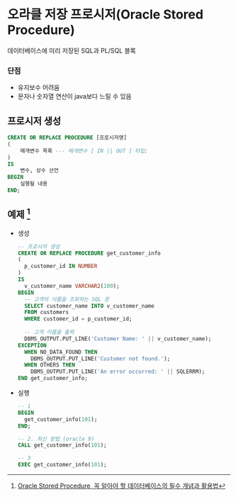 # 오라클 저장 프로시저(Oracle Stored Procedure)
데이터베이스에 미리 저장된 SQL과 PL/SQL 블록

### 단점
- 유지보수 어려움
- 문자나 숫자열 연산이 java보다 느릴 수 있음

## 프로시저 생성
```sql
CREATE OR REPLACE PROCEDURE [프로시저명]
(
    매개변수 목록 --- 매개변수 [ IN || OUT ] 타입;
)
IS
    변수, 상수 선언
BEGIN
    실행될 내용
END;
```

## 예제 [^2]
- 생성
    ```sql
    -- 프로시저 생성
    CREATE OR REPLACE PROCEDURE get_customer_info
    (
      p_customer_id IN NUMBER
    ) 
    IS
      v_customer_name VARCHAR2(100);
    BEGIN
      -- 고객의 이름을 조회하는 SQL 문
      SELECT customer_name INTO v_customer_name
      FROM customers
      WHERE customer_id = p_customer_id;
      
      -- 고객 이름을 출력
      DBMS_OUTPUT.PUT_LINE('Customer Name: ' || v_customer_name);
    EXCEPTION
      WHEN NO_DATA_FOUND THEN
        DBMS_OUTPUT.PUT_LINE('Customer not found.');
      WHEN OTHERS THEN
        DBMS_OUTPUT.PUT_LINE('An error occurred: ' || SQLERRM);
    END get_customer_info;
    ```
- 실행
    ```sql
    -- 1
    BEGIN
      get_customer_info(101);
    END;

    -- 2. 최신 방법 (oracle 9)
    CALL get_customer_info(101);

    -- 3
    EXEC get_customer_info(101);
    ```

[^1]: 
[^2]: [Oracle Stored Procedure, 꼭 알아야 할 데이터베이스의 필수 개념과 활용법](https://digitalbourgeois.tistory.com/343)

